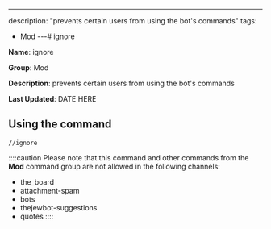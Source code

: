 ---
description: "prevents certain users from using the bot's commands"
tags:
  - Mod
---# ignore

**Name**: ignore

**Group**: Mod

**Description**: prevents certain users from using the bot's commands

**Last Updated**: DATE HERE

## Using the command

    //ignore

::::caution Please note that this command and other commands from the **Mod** command group are not allowed in the following channels:
- the_board
- attachment-spam
- bots
- thejewbot-suggestions
- quotes
::::